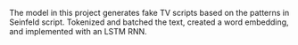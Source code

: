 The model in this project generates fake TV scripts based on the patterns in Seinfeld script.
Tokenized and batched the text, created a word embedding, and implemented with an LSTM RNN.
